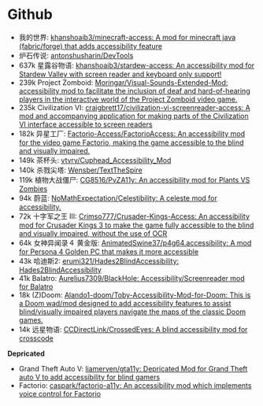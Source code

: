 # Github

- 我的世界: [khanshoaib3/minecraft-access: A mod for minecraft java (fabric/forge) that adds accessibility feature](https://github.com/khanshoaib3/minecraft-access)
- 炉石传说: [antonshusharin/DevTools](https://github.com/antonshusharin/DevTools)
- 637k 星露谷物语: [khanshoaib3/stardew-access: An accessibility mod for Stardew Valley with screen reader and keyboard only support!](https://github.com/khanshoaib3/stardew-access)
- 239k Project Zomboid: [Moringar/Visual-Sounds-Extended-Mod: accessibility mod to facilitate the inclusion of deaf and hard-of-hearing players in the interactive world of the Project Zomboid video game.](https://github.com/Moringar/Visual-Sounds-Extended-Mod)
- 235k Civilization VI: [craigbrett17/civilization-vi-screenreader-access: A mod and accompanying application for making parts of the Civilization VI interface accessible to screen readers](https://github.com/craigbrett17/civilization-vi-screenreader-access)
- 182k 异星工厂: [Factorio-Access/FactorioAccess: An accessibility mod for the video game Factorio, making the game accessible to the blind and visually impaired.](https://github.com/Factorio-Access/FactorioAccess)
- 149k 茶杯头: [vtvrv/Cuphead_Accessibility_Mod](https://github.com/vtvrv/Cuphead_Accessibility_Mod)
- 140k 杀戮尖塔: [Wensber/TextTheSpire](https://github.com/Wensber/TextTheSpire)
- 119k 植物大战僵尸: [CG8516/PvZA11y: An accessibility mod for Plants VS Zombies](https://github.com/CG8516/PvZA11y)
- 94k 蔚蓝: [NoMathExpectation/Celestibility: A celeste mod for accessibility.](https://github.com/NoMathExpectation/Celestibility)
- 72k 十字军之王 III: [Crimso777/Crusader-Kings-Access: An accessibility mod for Crusader Kings 3 to make the game fully accessible to the blind and visually impaired, without the use of OCR](https://github.com/Crimso777/Crusader-Kings-Access)
- 64k 女神异闻录４ 黄金版: [AnimatedSwine37/p4g64.accessibility: A mod for Persona 4 Golden PC that makes it more accessible](https://github.com/AnimatedSwine37/p4g64.accessibility)
- 43k 哈迪斯2: [erumi321/Hades2BlindAccessibility: Hades2BlindAccessibility](https://github.com/erumi321/Hades2BlindAccessibility)
- 41k Balatro: [Aurelius7309/BlackHole: Accessibility/Screenreader mod for Balatro](https://github.com/Aurelius7309/BlackHole)
- 18k (Z)Doom: [Alando1-doom/Toby-Accessibility-Mod-for-Doom: This is a Doom wad/mod designed to add accessibility features to assist blind/visually impaired players navigate the maps of the classic Doom games.](https://github.com/Alando1-doom/Toby-Accessibility-Mod-for-Doom)
- 14k 远星物语: [CCDirectLink/CrossedEyes: A blind accessibility mod for crosscode](https://github.com/CCDirectLink/CrossedEyes)


**Depricated**
- Grand Theft Auto V: [liamerven/gta11y: Depricated Mod for Grand Theft auto V to add accessibility for blind gamers](https://github.com/liamerven/gta11y)
- Factorio: [caspark/factorio-a11y: An accessibility mod which implements voice control for Factorio](https://github.com/caspark/factorio-a11y)
